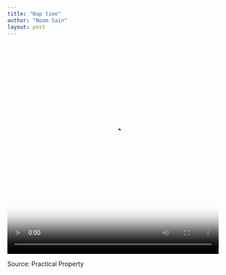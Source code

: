 ```yaml
---
title: "Nap time"
author: "Noam Sain"
layout: post
---
```


<video controls src="/assets/2019/20191212-nap-time.mp4" width="480" height="480" poster="/assets/2019/20191212-nap-time.jpg"></video>

Source: Practical Property
